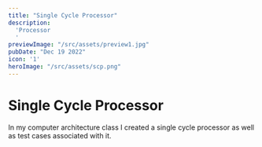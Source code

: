 ```yaml
---
title: "Single Cycle Processor"
description:
  'Processor
  '
previewImage: "/src/assets/preview1.jpg"
pubDate: "Dec 19 2022"
icon: '1'
heroImage: "/src/assets/scp.png"
---
```


# Single Cycle Processor

In my computer architecture class I created a single cycle processor as well as test cases associated with it.